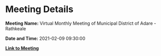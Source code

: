 # Meeting Details

**Meeting Name:** Virtual Monthly Meeting of Municipal District of Adare - Rathkeale

**Date and Time:** 2021-02-09 09:30:00

**[Link to Meeting](https://www.limerick.ie/council/whats-on/monthly-meeting-municipal-district-adare-rathkeale-65)**
